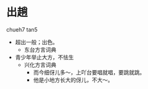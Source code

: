 



# 出趟
chueh7 tan5
+ 超出一般；出色。
  * 东台方言词典
+ 青少年举止大方，不怯生
  * 兴化方言词典
    - 而今细伢儿多～，上吖台要唱就唱，要跳就跳。
    - 他是小地方长大的伢儿，不大～。
